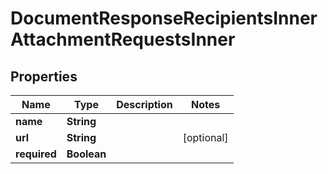 

# DocumentResponseRecipientsInnerAttachmentRequestsInner


## Properties

| Name | Type | Description | Notes |
|------------ | ------------- | ------------- | -------------|
|**name** | **String** |  |  |
|**url** | **String** |  |  [optional] |
|**required** | **Boolean** |  |  |



